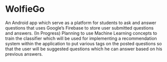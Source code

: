 # WolfieGo
An Android app which serve as a platform for students to ask and answer questions that uses Google’s Firebase to store user submitted questions and answers.
(In Progress) Planning to use Machine Learning concepts to train the classifier which will be used for implementing a recommendation system within the application to put various tags on the posted questions so that the user will be suggested questions which he can answer based on his previous answers.
